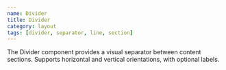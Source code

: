 ```yaml
---
name: Divider
title: Divider
category: layout
tags: [divider, separator, line, section]
---
```

The Divider component provides a visual separator between content sections. Supports horizontal and vertical orientations, with optional labels.
